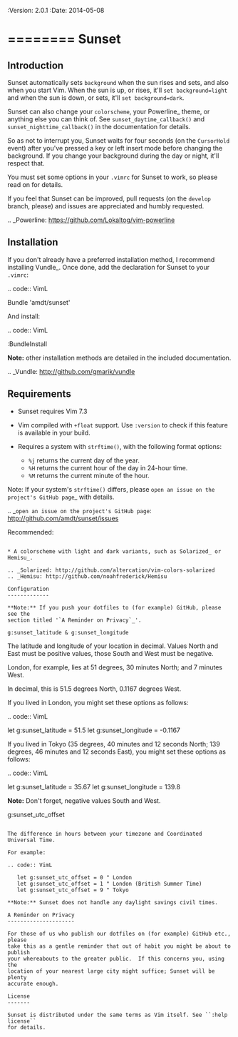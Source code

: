 :Version: 2.0.1
:Date: 2014-05-08

========
 Sunset
========

Introduction
------------

Sunset automatically sets ``background`` when the sun rises and sets, and also
when you start Vim.  When the sun is up, or rises, it'll ``set
background=light`` and when the sun is down, or sets, it'll ``set
background=dark``.

Sunset can also change your ``colorscheme``, your Powerline_ theme, or anything
else you can think of.  See ``sunset_daytime_callback()`` and
``sunset_nighttime_callback()`` in the documentation for details.

So as not to interrupt you, Sunset waits for four seconds (on the
``CursorHold`` event) after you've pressed a key or left insert mode before
changing the background.  If you change your background during the day or
night, it'll respect that.

You must set some options in your ``.vimrc`` for Sunset to work, so please read
on for details.

If you feel that Sunset can be improved, pull requests (on the ``develop``
branch, please) and issues are appreciated and humbly requested.

.. _Powerline: https://github.com/Lokaltog/vim-powerline

Installation
------------

If you don't already have a preferred installation method, I recommend
installing Vundle_. Once done, add the declaration for Sunset to your
``.vimrc``:

.. code:: VimL

   Bundle 'amdt/sunset'

And install:

.. code:: VimL

   :BundleInstall

**Note:** other installation methods are detailed in the included
documentation.

.. _Vundle: http://github.com/gmarik/vundle

Requirements
------------

* Sunset requires Vim 7.3
* Vim compiled with ``+float`` support. Use ``:version`` to check if this
  feature is available in your build.
* Requires a system with ``strftime()``, with the following format options:

  + ``%j`` returns the current day of the year.
  + ``%H`` returns the current hour of the day in 24-hour time.
  + ``%M`` returns the current minute of the hour.

Note: If your system's ``strftime()`` differs, please `open an issue on the
project's GitHub page`_ with details.

.. _`open an issue on the project's GitHub page`: http://github.com/amdt/sunset/issues

Recommended:
~~~~~~~~~~~~

* A colorscheme with light and dark variants, such as Solarized_ or Hemisu_.

.. _Solarized: http://github.com/altercation/vim-colors-solarized
.. _Hemisu: http://github.com/noahfrederick/Hemisu

Configuration
-------------

**Note:** If you push your dotfiles to (for example) GitHub, please see the
section titled '`A Reminder on Privacy`_'.

g:sunset_latitude & g:sunset_longitude
~~~~~~~~~~~~~~~~~~~~~~~~~~~~~~~~~~~~~~

The latitude and longitude of your location in decimal.  Values North and East
must be positive values, those South and West must be negative.

London, for example, lies at 51 degrees, 30 minutes North; and 7 minutes West.

In decimal, this is 51.5 degrees North, 0.1167 degrees West.

If you lived in London, you might set these options as follows:

.. code:: VimL

   let g:sunset_latitude = 51.5
   let g:sunset_longitude = -0.1167

If you lived in Tokyo (35 degrees, 40 minutes and 12 seconds North; 139
degrees, 46 minutes and 12 seconds East), you might set these options
as follows:

.. code:: VimL

   let g:sunset_latitude = 35.67
   let g:sunset_longitude = 139.8

**Note:** Don't forget, negative values South and West.

g:sunset_utc_offset
~~~~~~~~~~~~~~~~~~~

The difference in hours between your timezone and Coordinated Universal Time.

For example:

.. code:: VimL

   let g:sunset_utc_offset = 0 " London
   let g:sunset_utc_offset = 1 " London (British Summer Time)
   let g:sunset_utc_offset = 9 " Tokyo

**Note:** Sunset does not handle any daylight savings civil times.

A Reminder on Privacy
---------------------

For those of us who publish our dotfiles on (for example) GitHub etc., please
take this as a gentle reminder that out of habit you might be about to publish
your whereabouts to the greater public.  If this concerns you, using the
location of your nearest large city might suffice; Sunset will be plenty
accurate enough.

License
-------

Sunset is distributed under the same terms as Vim itself. See ``:help license``
for details.
